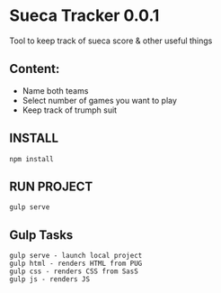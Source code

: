 # Sueca Tracker 0.0.1
Tool to keep track of sueca score & other useful things

## Content:
- Name both teams
- Select number of games you want to play
- Keep track of trumph suit

## INSTALL
```
npm install
```

## RUN PROJECT
```
gulp serve
```

## Gulp Tasks
```
gulp serve - launch local project
gulp html - renders HTML from PUG
gulp css - renders CSS from SasS
gulp js - renders JS
```
